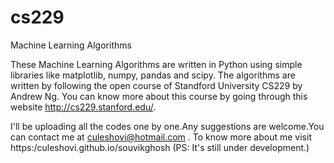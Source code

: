 # cs229
Machine Learning Algorithms


These Machine Learning Algorithms are written in Python using simple libraries like matplotlib, numpy, pandas and scipy.
The algorithms are written by following the open course of Standford University CS229 by Andrew Ng.
You can know more about this course by going through this website http://cs229.stanford.edu/.

I'll be uploading all the codes one by one.Any suggestions are welcome.You can contact me at culeshovi@hotmail.com .
To know more about me visit https:/culeshovi.github.io/souvikghosh (PS: It's still under development.)





 
